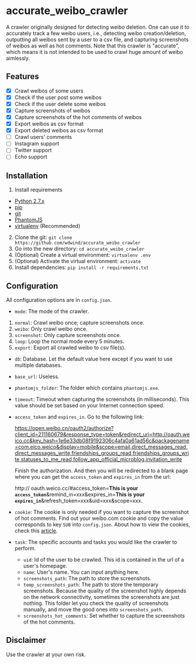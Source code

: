 accurate_weibo_crawler
===================

A crawler originally designed for detecting weibo deletion. One can use it to accurately track a few weibo users, i.e., detecting weibo creation/deletion, outputting all weibos sent by a user to a csv file, and capturing screenshots of weibos as well as hot comments. Note that this crawler is "accurate", which means it is not intended to be used to crawl huge amount of weibo aimlessly.

## Features
- [x] Crawl weibos of some users
- [x] Check if the user post some weibos
- [x] Check if the user delete some weibos
- [x] Capture screenshots of weibos
- [x] Capture screenshots of the hot comments of weibos
- [x] Export weibos as csv format
- [x] Export deleted weibos as csv format
- [ ] Crawl users' comments
- [ ] Instagram support
- [ ] Twitter support
- [ ] Echo support

## Installation

 1. Install requirements
   - [Python 2.7.x](http://docs.python-guide.org/en/latest/starting/installation/)
   - [pip](https://pip.pypa.io/en/stable/installing/)
   - [git](https://git-scm.com/book/en/v2/Getting-Started-Installing-Git)
   - [PhantomJS](http://phantomjs.org/download.html)
   - [virtualenv](https://virtualenv.pypa.io/en/stable/installation/) (Recommended)
 2. Clone the git: `git clone https://github.com/wdwind/accurate_weibo_crawler`
 3. Go into the new directory: `cd accurate_weibo_crawler`
 4. (Optional) Create a virtual environment: `virtualenv .env`
 5. (Optional) Activate the virtual environment: `activate`
 6. Install dependencies: `pip install -r requirements.txt`

## Configuration
All configuration options are in `config.json`.

 - `mode`: The mode of the crawler.
  1. `normal`: Crawl weibo once; capture screenshots once.
  2. `weibo`: Only crawl weibo once.
  3. `screenshot`: Only capture screenshots once.
  4. `loop`: Loop the normal mode every 5 minutes.
  5. `export`: Export all crawled weibo to csv file(s).
 - `db`: Database. Let the default value here except if you want to use multiple databases.
 - `base_url`: Useless.
 - `phantomjs_folder`: The folder which contains `phantomjs.exe`.
 - `timeout`: Timeout when capturing the screenshots (in milliseconds). This value should be set based on your Internet connection speed.
 - `access_token` and `expires_in`. Go to the following link:

    https://open.weibo.cn/oauth2/authorize?client_id=211160679&response_type=token&redirect_uri=http://oauth.weico.cc&key_hash=1e6e33db08f9192306c4afa0a61ad56c&packagename=com.eico.weico&display=mobile&scope=email,direct_messages_read,direct_messages_write,friendships_groups_read,friendships_groups_write,statuses_to_me_read,follow_app_official_microblog,invitation_write
    
    Finish the authorization. And then you will be redirected to a blank page where you can get the `access_token` and `expires_in` from the url:
    
    http:// oauth.weico.cc/#access_token=**This is your `access_token`**&remind_in=xxx&expires_in=**This is your `expires_in`**&refresh_token=xxx&uid=xxx&scope=xxx. 
 - `cookie`: The cookie is only needed if you want to capture the screenshot of hot comments. Find out your weibo.com cookie and copy the value corresponds to key `SUB` into `config.json`. About how to view the cookies, check this [article](https://kb.iu.edu/d/ajfi).
 - `task`: The specific accounts and tasks you would like the crawler to perform.
    - `uid`: Id of the user to be crawled. This id is contained in the url of a user's homepage.
    - `name`: User's name. You can input anything here.
    - `screenshots_path`: The path to store the screenshots.
    - `temp_screenshots_path`: The path to store the temporary screenshots. Because the quality of the screenshot highly depends on the network connectivity, sometimes the screenshots are just nothing. This folder let you check the quality of screenshots manually, and move the good ones into `screenshots_path`.
    - `screenshots_hot_comments`: Set whether to capture the screenshots of the hot comments.

## Disclaimer
Use the crawler at your own risk.